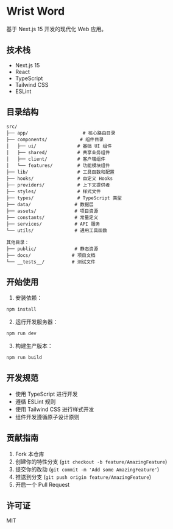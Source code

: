 # Wrist Word

基于 Next.js 15 开发的现代化 Web 应用。

## 技术栈

- Next.js 15
- React
- TypeScript
- Tailwind CSS
- ESLint

## 目录结构

```
src/
├── app/                    # 核心路由目录
├── components/            # 组件目录
│   ├── ui/               # 基础 UI 组件
│   ├── shared/           # 共享业务组件
│   ├── client/           # 客户端组件
│   └── features/         # 功能模块组件
├── lib/                  # 工具函数和配置
├── hooks/                # 自定义 Hooks
├── providers/            # 上下文提供者
├── styles/               # 样式文件
├── types/                # TypeScript 类型
├── data/                # 数据层
├── assets/              # 项目资源
├── constants/           # 常量定义
├── services/            # API 服务
└── utils/               # 通用工具函数

其他目录：
├── public/              # 静态资源
├── docs/               # 项目文档
└── __tests__/          # 测试文件
```

## 开始使用

1. 安装依赖：

```bash
npm install
```

2. 运行开发服务器：

```bash
npm run dev
```

3. 构建生产版本：

```bash
npm run build
```

## 开发规范

- 使用 TypeScript 进行开发
- 遵循 ESLint 规则
- 使用 Tailwind CSS 进行样式开发
- 组件开发遵循原子设计原则

## 贡献指南

1. Fork 本仓库
2. 创建你的特性分支 (`git checkout -b feature/AmazingFeature`)
3. 提交你的改动 (`git commit -m 'Add some AmazingFeature'`)
4. 推送到分支 (`git push origin feature/AmazingFeature`)
5. 开启一个 Pull Request

## 许可证

MIT
